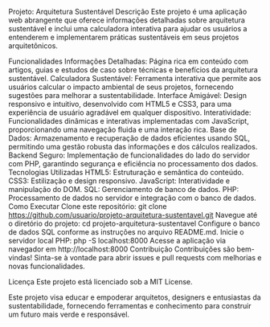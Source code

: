 Projeto: Arquitetura Sustentável
Descrição
Este projeto é uma aplicação web abrangente que oferece informações detalhadas sobre arquitetura sustentável e inclui uma calculadora interativa para ajudar os usuários a entenderem e implementarem práticas sustentáveis em seus projetos arquitetônicos.

Funcionalidades
Informações Detalhadas: Página rica em conteúdo com artigos, guias e estudos de caso sobre técnicas e benefícios da arquitetura sustentável.
Calculadora Sustentável: Ferramenta interativa que permite aos usuários calcular o impacto ambiental de seus projetos, fornecendo sugestões para melhorar a sustentabilidade.
Interface Amigável: Design responsivo e intuitivo, desenvolvido com HTML5 e CSS3, para uma experiência de usuário agradável em qualquer dispositivo.
Interatividade: Funcionalidades dinâmicas e interativas implementadas com JavaScript, proporcionando uma navegação fluida e uma interação rica.
Base de Dados: Armazenamento e recuperação de dados eficientes usando SQL, permitindo uma gestão robusta das informações e dos cálculos realizados.
Backend Seguro: Implementação de funcionalidades do lado do servidor com PHP, garantindo segurança e eficiência no processamento dos dados.
Tecnologias Utilizadas
HTML5: Estruturação e semântica do conteúdo.
CSS3: Estilização e design responsivo.
JavaScript: Interatividade e manipulação do DOM.
SQL: Gerenciamento de banco de dados.
PHP: Processamento de dados no servidor e integração com o banco de dados.
Como Executar
Clone este repositório: git clone https://github.com/usuario/projeto-arquitetura-sustentavel.git
Navegue até o diretório do projeto: cd projeto-arquitetura-sustentavel
Configure o banco de dados SQL conforme as instruções no arquivo README.md.
Inicie o servidor local PHP: php -S localhost:8000
Acesse a aplicação via navegador em http://localhost:8000
Contribuição
Contribuições são bem-vindas! Sinta-se à vontade para abrir issues e pull requests com melhorias e novas funcionalidades.

Licença
Este projeto está licenciado sob a MIT License.

Este projeto visa educar e empoderar arquitetos, designers e entusiastas da sustentabilidade, fornecendo ferramentas e conhecimento para construir um futuro mais verde e responsável.
